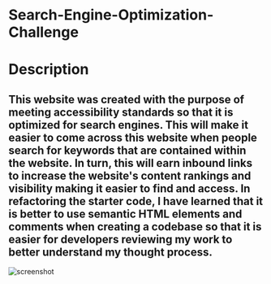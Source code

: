 # Search-Engine-Optimization-Challenge

# Description 
This website was created with the purpose of meeting accessibility standards so that it is optimized for search engines. This will make it easier to come across this website when people search for keywords that are contained within the website. In turn, this will earn inbound links to increase the website's content rankings and visibility making it easier to find and access. In refactoring the starter code, I have learned that it is better to use semantic HTML elements and comments when creating a codebase so that it is easier for developers reviewing my work to better understand my thought process. 
---

![screenshot](https://user-images.githubusercontent.com/118701880/209253892-c2a510f7-9481-4e01-9ad6-9017ec18bb38.png)

